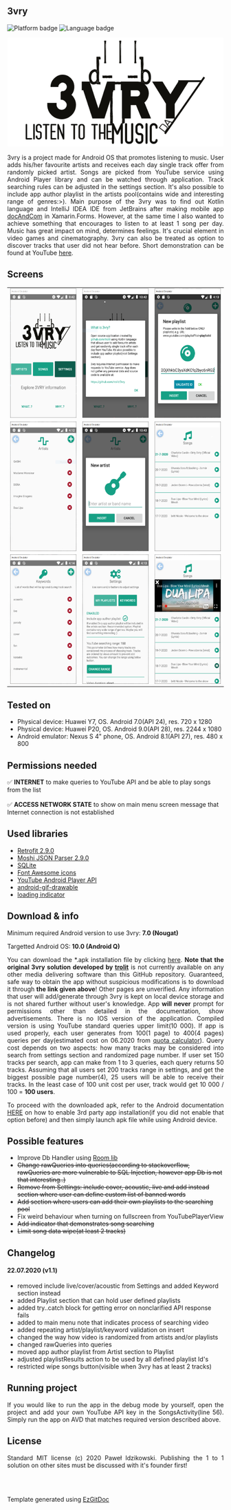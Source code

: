 <h2>3vry</h2>

<img src="https://img.shields.io/badge/Platform-Android-red?color=2DE22B&style=flat-square" alt="Platform badge"/> <img src="https://img.shields.io/badge/Supported language-EN-red?color=E41570&style=flat-square" alt="Language badge"/>

<p align="center"><img src="https://raw.githubusercontent.com/trolit/3vry/images/images/logo.png" width="550" alt="3vry logo"></p>

<p align="justify">3vry is a project made for Android OS that promotes listening to music. User adds his/her favourite artists and receives each day single track offer from randomly picked artist. Songs are picked from YouTube service using Android Player library and can be watched through application. Track searching rules can be adjusted in the settings section. It's also possible to include app author playlist in the artists pool(contains wide and interesting range of genres:>). Main purpose of the 3vry was to find out Kotlin language and IntelliJ IDEA IDE from JetBrains after making mobile app <a href="https://github.com/trolit/document-and-compare">docAndCom</a> in Xamarin.Forms. However, at the same time I also wanted to achieve something that encourages to listen to at least 1 song per day. Music has great impact on mind, determines feelings. It's crucial element in video games and cinematography. 3vry can also be treated as option to discover tracks that user did not hear before. Short demonstration can be found at YouTube <a href="https://www.youtube.com/watch?v=ZJ2wglKpu5M">here</a>.</p>

<h2>Screens</h2>

| | | |
| :---: | :---: | :---: |
| <img src="https://raw.githubusercontent.com/trolit/3vry/images/images/1.PNG" alt="#toadd" height="300"/> | <img src="https://raw.githubusercontent.com/trolit/3vry/images/images/2.PNG" alt="#toadd" height="300"/> | <img src="https://raw.githubusercontent.com/trolit/3vry/images/images/3.PNG" alt="#toadd" height="300"/> |
| <img src="https://raw.githubusercontent.com/trolit/3vry/images/images/4.PNG" alt="#toadd" height="300"/> | <img src="https://raw.githubusercontent.com/trolit/3vry/images/images/5.PNG" alt="#toadd" height="300"/> | <img src="https://raw.githubusercontent.com/trolit/3vry/images/images/6.PNG" alt="#toadd" height="300"/> |
| <img src="https://raw.githubusercontent.com/trolit/3vry/images/images/7.PNG" alt="#toadd" height="300"/> | <img src="https://raw.githubusercontent.com/trolit/3vry/images/images/8.PNG" alt="#toadd" height="300"/> | <img src="https://raw.githubusercontent.com/trolit/3vry/images/images/9.PNG" alt="#toadd" height="300"/> |
<!-- For image table, it's highly recommended to have the same resolution images. 
 To find best results(no stretches, equal cells), both axis should be adjusted manually. -->

<h2>Tested on</h2>

- Physical device: Huawei Y7, OS. Android 7.0(API 24), res. 720 x 1280
- Physical device: Huawei P20, OS. Android 9.0(API 28), res. 2244 x 1080
- Android emulator: Nexus S 4" phone, OS. Android 8.1(API 27), res. 480 x 800

<h2>Permissions needed</h2>

:white_check_mark: <strong>INTERNET</strong> to make queries to YouTube API and be able to play songs from the list<br><br>
:white_check_mark: <strong>ACCESS NETWORK STATE</strong> to show on main menu screen message that Internet connection is not established <br>
<!-- If you did not specify icon, simply overwrite Id put between : : characters with desired icon name -->
<!-- Supported by GitHub icon list can be found here: https://gist.github.com/rxaviers/7360908 -->

<h2>Used libraries</h2>

- <a href="https://github.com/square/retrofit">Retrofit 2.9.0</a>
- <a href="https://github.com/square/moshi">Moshi JSON Parser 2.9.0</a>
- <a href="https://github.com/sqlite/sqlite">SQLite</a>
- <a href="https://fontawesome.com/">Font Awesome icons</a>
- <a href="https://developers.google.com/youtube/android/player/downloads">YouTube Android Player API</a>
- <a href="https://github.com/koral--/android-gif-drawable">android-gif-drawable</a>
- <a href="https://loading.io/">loading indicator</a>

<h2>Download & info</h2>

Minimum required Android version to use 3vry: <strong>7.0 (Nougat)</strong>

Targetted Android OS: <strong>10.0 (Android Q)</strong>

<p align="justify">You can download the *.apk installation file by clicking <a href="https://github.com/trolit/3vry/releases/download/v1.1/3vry_1.1.apk">here</a>. <strong>Note that the original 3vry solution developed by <a href="https://github.com/trolit">trolit</a></strong> is not currently available on any other media delivering software than this GitHub repository. Guaranteed, safe way to obtain the app without suspicious modifications is to download it through <strong>the link given above</strong>! Other pages are unverified. Any information that user will add/generate through 3vry is kept on local device storage and is not shared further without user's knowledge. App <strong>will never</strong> prompt for permissions other than detailed in the documentation, show advertisements. There is no IOS version of the application. Compiled version is using YouTube standard queries upper limit(10 000). If app is used properly, each user generates from 100(1 page) to 400(4 pages) queries per day(estimated cost on 06.2020 from <a href="https://developers.google.com/youtube/v3/determine_quota_cost">quota calculator</a>). Query cost depends on two aspects: how many tracks may be considered into search from settings section and randomized page number. If user set 150 tracks per search, app can make from 1 to 3 queries, each query returns 50 tracks. Assuming that all users set 200 tracks range in settings, and get the biggest possible page number(4), 25 users will be able to receive their tracks. In the least case of 100 unit cost per user, track would get 10 000 / 100 = <strong>100 users</strong>.</p>

<p align="justify">To proceed with the downloaded apk, refer to the Android documentation <a href="https://developer.android.com/studio/publish#publishing-unknown">HERE</a> on how to enable 3rd party app installation(if you did not enable that option before) and then simply launch apk file while using Android device. </p>

<h2>Possible features</h2>

- Improve Db Handler using <a href="https://developer.android.com/topic/libraries/architecture/room">Room lib</a>
- ~~Change rawQueries into queries(according to stackoverflow, rawQueries are more vulnerable to SQL Injection, however app Db is not that interesting..)~~
- ~~Remove from Settings: include cover, acoustic, live and add instead section where user can define custom list of banned words~~
- ~~Add section where users can add their own playlists to the searching pool~~
- Fix weird behaviour when turning on fullscreen from YouTubePlayerView
- ~~Add indicator that demonstrates song searching~~
- ~~Limit song data wipe(at least 2 tracks)~~

<h2>Changelog</h2>

<h4>22.07.2020 (v1.1)</h4>

- removed include live/cover/acoustic from Settings and added Keyword section instead
- added Playlist section that can hold user defined playlists
- added try..catch block for getting error on nonclarified API response fails
- added to main menu note that indicates process of searching video
- added repeating artist/playlist/keyword validation on insert
- changed the way how video is randomized from artists and/or playlists
- changed rawQueries into queries
- moved app author playlist from Artist section to Playlist
- adjusted playlistResults action to be used by all defined playlist Id's
- restricted wipe songs button(visible when 3vry has at least 2 tracks)

<h2>Running project</h2>

<p align="justify">If you would like to run the app in the debug mode by yourself, open the project and add your own YouTube API key in the SongsActivity(line 56). Simply run the app on AVD that matches required version described above.</p>

<h2>License</h2>

<p align="justify">Standard MIT license (c) 2020 Paweł Idzikowski. Publishing the 1 to 1 solution on other sites must be discussed with it's founder first!</p>

<br/>
<br/>

Template generated using <a href="https://github.com/trolit/EzGitDoc">EzGitDoc</a>
